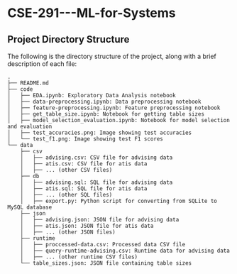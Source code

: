 # CSE-291---ML-for-Systems


## Project Directory Structure

The following is the directory structure of the project, along with a brief description of each file:

    .
    ├── README.md
    ├── code
    │   ├── EDA.ipynb: Exploratory Data Analysis notebook
    │   ├── data-preprocessing.ipynb: Data preprocessing notebook
    │   ├── feature-preprocessing.ipynb: Feature preprocessing notebook
    │   ├── get_table_size.ipynb: Notebook for getting table sizes
    │   ├── model_selection_evaluation.ipynb: Notebook for model selection and evaluation
    │   ├── test_accuracies.png: Image showing test accuracies
    │   └── test_f1.png: Image showing test F1 scores
    └── data
        ├── csv
        │   ├── advising.csv: CSV file for advising data
        │   ├── atis.csv: CSV file for atis data
        │   ├── ... (other CSV files)
        ├── db
        │   ├── advising.sql: SQL file for advising data
        │   ├── atis.sql: SQL file for atis data
        │   ├── ... (other SQL files)
        │   ├── export.py: Python script for converting from SQLite to MySQL database
        ├── json
        │   ├── advising.json: JSON file for advising data
        │   ├── atis.json: JSON file for atis data
        │   ├── ... (other JSON files)
        ├── runtime
        │   ├── proccessed-data.csv: Processed data CSV file
        │   ├── query-runtime-advising.csv: Runtime data for advising data
        │   ├── ... (other runtime CSV files)
        └── table_sizes.json: JSON file containing table sizes

